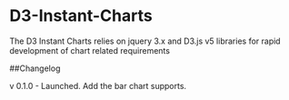 ﻿# D3-Instant-Charts
The D3 Instant Charts relies on jquery 3.x and D3.js v5 libraries for rapid development of chart related requirements

##Changelog

v 0.1.0 - Launched. Add the bar chart supports.
